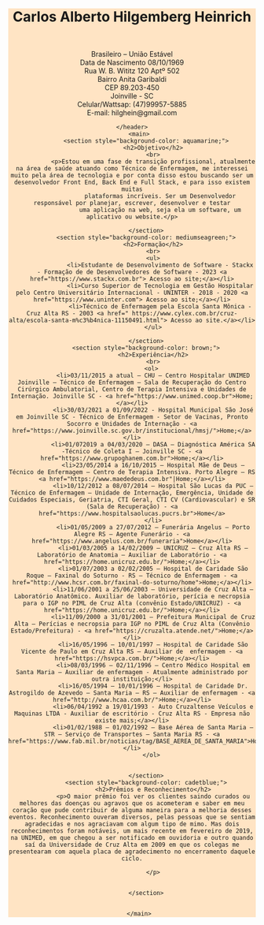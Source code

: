<!DOCTYPE html>
<html lang="pt-br">

<head>
    <meta charset="UTF-8">
    <meta name="viewport" content="width=device-width, initial-scale=1.0">
    <link rel="stylesheet" href="/Estilo/Estilo.css">
    <title>Projeto Modulo Basico</title>


</head>

<body>
    <header style="background-color: bisque;">
        <h1>Carlos Alberto Hilgemberg Heinrich</h1>
        <br>
        <p>Brasileiro – União Estável
            <br>
            Data de Nascimento 08/10/1969
            <br>
            Rua W. B. Wititz 120 Aptº 502
            <br>
            Bairro Anita Garibaldi
            <br>
            CEP 89.203-450
            <br>
            Joinville - SC
            <br>
            Celular/Wattsap: (47)99957-5885
            <br>
            E-mail: hilghein@gmail.com
        </p>
            
            
        
    </header>
        <main>
            <section style="background-color: aquamarine;">
                <h2>Objetivo</h2>
                <br>
                <p>Estou em uma fase de transição profissional, atualmente na área de saúde atuando como Técnico de Enfermagem, me interessei muito pela área de tecnologia e por conta disso estou buscando ser um desenvolvedor Front End, Back End e Full Stack, e para isso existem muitas
                    plataformas incríveis. Ser um Desenvolvedor responsável por planejar, escrever, desenvolver e testar
                    uma aplicação na web, seja ela um software, um aplicativo ou website.</p>

            </section>
            <section style="background-color: mediumseagreen;">
                <h2>Formação</h2>
                <br>
                <ul>
                    <li>Estudante de Desenvolvimento de Software - Stackx - Formação de de Desenvolvedores de Software - 2023 <a href="https://www.stackx.com.br"> Acesso ao site;</a></li>
                    <li>Curso Superior de Tecnologia em Gestão Hospitalar pelo Centro Universitário Internacional - UNINTER - 2018 - 2020 <a href="https://www.uninter.com"> Acesso ao site;</a></li>
                    <li>Técnico de Enfermagem pela Escola Santa Mônica - Cruz Alta RS - 2003 <a href=" https://www.cylex.com.br/cruz-alta/escola-santa-m%c3%b4nica-11150491.html"> Acesso ao site.</a></li>
                </ul>

            </section>
            <section style="background-color: brown;">
                <h2>Experiência</h2>
                <br>
               <ol>
                <li>03/11/2015 a atual – CHU – Centro Hospitalar UNIMED Joinville – Técnico de Enfermagem – Sala de Recuperação do Centro Cirúrgico Ambulatorial, Centro de Terapia Intensiva e Unidades de Internação. Joinville SC - <a href="https://www.unimed.coop.br">Home;</a></li>
                <li>30/03/2021 a 01/09/2022 - Hospital Municipal São José em Joinville SC - Técnico de Enfermagem - Setor de Vacinas, Pronto Socorro e Unidades de Internação - <a href="https://www.joinville.sc.gov.br/institucional/hmsj/">Home;</a></li>
                <li>01/072019 a 04/03/2020 – DASA – Diagnóstica América SA -Técnico de Coleta I – Joinville SC - <a href="https://www.grupoghanem.com.br">Home;</a></li>
                <li>23/05/2014 a 16/10/2015 – Hospital Mãe de Deus – Técnico de Enfermagem – Centro de Terapia Intensiva. Porto Alegre – RS <a href="https://www.maededeus.com.br"|Home;</a></li>
                <li>10/12/2012 a 08/07/2014 – Hospital São Lucas da PUC – Técnico de Enfermagem – Unidade de Internação, Emergência, Unidade de Cuidados Especiais, Geriatria, CTI Geral, CTI CV (Cardiovascular) e SR (Sala de Recuperação) - <a href="https://www.hospitalsaolucas.pucrs.br">Home</a>
                </li>
                <li>01/05/2009 a 27/07/2012 – Funerária Angelus – Porto Alegre RS – Agente Funerário - <a href="https://www.angelus.com.br/funeraria">Home</a></li>
                <li>01/03/2005 a 14/02/2009 – UNICRUZ – Cruz Alta RS – Laboratório de Anatomia – Auxiliar de Laboratório - <a href="https://home.unicruz.edu.br/">Home;</a></li>
                <li>01/07/2003 a 02/02/2005 – Hospital de Caridade São Roque – Faxinal do Soturno - RS – Técnico de Enfermagem - <a href="http://www.hcsr.com.br/faxinal-do-soturno/home">Home;</a></li>
                <li>11/06/2001 a 25/06/2003 – Universidade de Cruz Alta – Laboratório Anatômico. Auxiliar de laboratório, perícia e necropsia para o IGP no PIML de Cruz Alta (convênio Estado/UNICRUZ) - <a href="https://home.unicruz.edu.br/">Home;</a></li>
                <li>11/09/2000 a 31/01/2001 – Prefeitura Municipal de Cruz Alta – Perícias e necropsia para IGP no PIML de Cruz Alta (Convênio Estado/Prefeitura) - <a href="https://cruzalta.atende.net/">Home;</a></li>
                <li>16/05/1996 – 10/01/1997 – Hospital de Caridade São Vicente de Paulo em Cruz Alta RS – Auxiliar de  enfermagem - <a href="https://hsvpca.com.br/">Home;</a></li>
                <li>08/03/1996 – 02/11/1996 – Centro Médico Hospital em Santa Maria – Auxiliar de enfermagem - Atualmente administrado por outra instituição;</li>
                <li>16/05/1994 – 10/01/1996 – Hospital de Caridade Dr. Astrogildo de Azevedo – Santa Maria – RS – Auxiliar de enfermagem - <a href="http://www.hcaa.com.br/">Home;</a></li>
                <li>06/04/1992 a 19/01/1993 - Auto Cruzaltense Veículos e Maquinas LTDA - Auxiliar de escritório - Cruz Alta RS - Empresa não existe mais;</a></li>
                <li>01/02/1988 – 01/02/1992 – Base Aérea de Santa Maria – STR – Serviço de Transportes – Santa Maria RS - <a href="https://www.fab.mil.br/noticias/tag/BASE_AEREA_DE_SANTA_MARIA">Home</a></li>
               </ol>


            </section>
            <section style="background-color: cadetblue;">
                <h2>Prêmios e Reconhecimento</h2>
                <p>O maior prêmio foi ver os clientes saindo curados ou melhores das doenças ou agravos que os acometeram e saber em meu coração que pude contribuir de alguma maneira para a melhoria desses eventos. Reconhecimento ouveram diversos, pelas pessoas que se sentiam agradecidas e nos agraciavam com algum tipo de mimo. Mas dois reconhecimentos foram notáveis, um mais recente em fevereiro de 2019, na UNIMED, em que chegou a ser notificado em ouvidoria e outro quando saí da Universidade de Cruz Alta em 2009 em que os colegas me presentearam com aquela placa de agradecimento no encerramento daquele ciclo.

                </p>


            </section>


        </main>



    



</body>

</html>